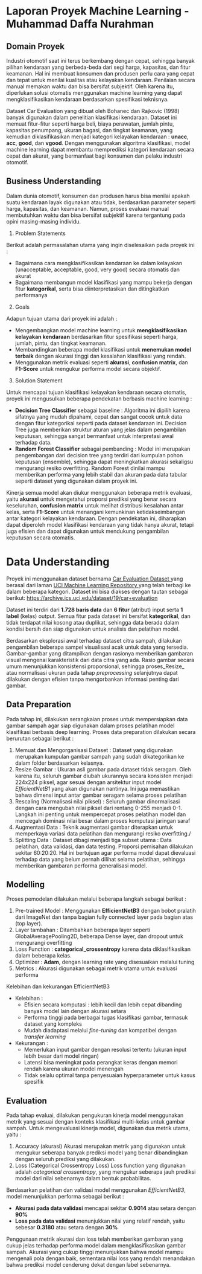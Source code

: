 # Laporan Proyek Machine Learning - Muhammad Daffa Nurahman

## Domain Proyek
Industri otomotif saat ini terus berkembang dengan cepat, sehingga banyak pilihan kendaraan yang berbeda-beda dari segi harga, kapasitas, dan fitur keamanan. Hal ini membuat konsumen dan produsen perlu cara yang cepat dan tepat untuk menilai kualitas atau kelayakan kendaraan. Penilaian secara manual memakan waktu dan bisa bersifat subjektif. Oleh karena itu, diperlukan solusi otomatis menggunakan machine learning yang dapat mengklasifikasikan kendaraan berdasarkan spesifikasi teknisnya.

Dataset Car Evaluation yang dibuat oleh Bohanec dan Rajkovic (1998) banyak digunakan dalam penelitian klasifikasi kendaraan. Dataset ini memuat fitur-fitur seperti harga beli, biaya perawatan, jumlah pintu, kapasitas penumpang, ukuran bagasi, dan tingkat keamanan, yang kemudian diklasifikasikan menjadi kategori kelayakan kendaraan : **unacc**, **acc**, **good**, dan **vgood**. Dengan menggunakan algoritma klasifikasi, model machine learning dapat membantu memprediksi kategori kendaraan secara cepat dan akurat, yang bermanfaat bagi konsumen dan pelaku industri otomotif.

## Business Understanding
Dalam dunia otomotif, konsumen dan produsen harus bisa menilai apakah suatu kendaraan layak digunakan atau tidak, berdasarkan parameter seperti harga, kapasitas, dan keamanan. Namun, proses evaluasi manual membutuhkan waktu dan bisa bersifat subjektif karena tergantung pada opini masing-masing individu.

1.  Problem Statements

Berikut adalah permasalahan utama yang ingin diselesaikan pada proyek ini : 
  -  Bagaimana cara mengklasifikasikan kendaraan ke dalam kelayakan (unacceptable, acceptable, good, very good) secara otomatis dan akurat
  -  Bagaimana membangun model klasifikasi yang mampu bekerja dengan fitur **kategorikal**, serta bisa diinterpretasikan dan ditingkatkan performanya

2.  Goals

Adapun tujuan utama dari proyek ini adalah :
  -  Mengembangkan model machine learning untuk **mengklasifikasikan kelayakan kendaraan** berdasarkan fitur spesifikasi seperti harga, jumlah, pintu, dan tingkat keamanan.
  -  Membandingkan beberapa model klasifikasi untuk **menemukan model terbaik** dengan akurasi tinggi dan kesalahan klasifikasi yang rendah.
  -  Menggunakan metrik evaluasi seperti **akurasi**, **confusion matrix**, dan **F1-Score** untuk mengukur performa model secara objektif.
3.  Solution Statement

Untuk mencapai tujuan klasifikasi kelayakan kendaraan secara otomatis, proyek ini mengusulkan beberapa pendekatan berbasis machine learning :
  -  **Decision Tree Classifier** sebagai baseline : Algoritma ini dipilih karena sifatnya yang mudah dipahami, cepat dan sangat cocok untuk data dengan fitur kategorikal seperti pada dataset kendaraan ini. Decision Tree juga memberikan struktur aturan yang jelas dalam pengambilan keputusan, sehingga sangat bermanfaat untuk interpretasi awal terhadap data.
  -  **Random Forest Classifier** sebagai pembanding : Model ini merupakan pengembangan dari decision tree yang terdiri dari kumpulan pohon keputusan (ensemble), sehingga dapat meningkatkan akurasi sekaligsu mengurangi resiko overfitting. Random Forest dinilai mampu memberikan performa yang lebih stabil dan akuran pada data tabular seperti dataset yang digunakan dalam proyek ini.

Kinerja semua model akan diukur menggunakan beberapa metrik evaluasi, yaitu **akurasi** untuk mengetahui proporsi prediksi yang benar secara keseluruhan, **confusion matrix** untuk melihat distribusi kesalahan antar kelas, serta **F1-Score** untuk menangani kemunkinan ketidakseimbangan antar kategori kelayakan kendaraan. Dengan pendekatan ini, diharapkan dapat diperoleh model klasifikasi kendaraan yang tidak hanya akurat, tetapi juga efisien dan dapat digunakan untuk mendukung pengambilan keputusan secara otomatis.

# Data Understanding
Proyek ini menggunakan dataset bernama <a href="https://archive.ics.uci.edu/dataset/19/car+evaluation"> Car Evaluation Dataset </a> yang berasal dari laman <a href="https://archive.ics.uci.edu/"> UCI Machine Learning Repository </a> yang telah terbagi ke dalam beberapa kategori. Dataset ini bisa diakses dengan tautan sebagai berikut: https://archive.ics.uci.edu/dataset/19/car+evaluation

Dataset ini terdiri dari **1.728 baris data** dan **6 fitur** (atribut) input serta **1 label** (kelas) output. Semua fitur pada dataset ini bersifat **kategorikal**, dan tidak terdapat nilai kosong atau duplikat, sehingga data berada dalam kondisi bersih dan siap digunakan untuk analisis dan pelatihan model.

Berdasarkan eksplorasi awal terhadap dataset citra sampah, dilakukan pengambilan beberapa sampel visualisasi acak untuk data yang tersedia. Gambar-gambar yang ditampilkan dengan rasionya memberikan gambaran visual mengenai karakteristik dari data citra yang ada. Rasio gambar secara umum menunjukkan konsistensi proporsional, sehingga proses_Resize_ atau normalisasi ukuran pada tahap _preprocessing_ selanjutnya dapat dilakukan dengan efisien tanpa mengorbankan informasi penting dari gambar.

## Data Preparation
Pada tahap ini, dilakukan serangkaian proses untuk mempersiapkan data gambar sampah agar siap digunakan dalam proses pelatihan model klasifikasi berbasis deep learning. Proses data preparation dilakukan secara berurutan sebagai berikut :

1.  Memuat dan Mengorganisasi Dataset : Dataset yang digunakan merupakan kumpulan gambar sampah yang sudah dikategorikan ke dalam folder berdasarkan kelasnya.
2.  Resize Gambar : Ukuran asli gambar pada dataset tidak seragam. Oleh karena itu, seluruh gambar diubah ukurannya secara konsisten menjadi 224x224 piksel, agar sesuai dengan arsitektur input model _EfficientNetB1_ yang akan digunakan nantinya. Ini juga memastikan bahwa dimensi input antar gambar seragam selama proses pelatihan
3.  Rescaling (Normalisasi nilai piksel) : Seluruh gambar dinormalisasi dengan cara mengubah nilai piksel dari rentang 0-255 menjadi 0-1. Langkah ini penting untuk mempercepat proses pelatihan model dan mencegah dominasi nilai besar dalam proses komputasi jaringan saraf
4.  Augmentasi Data : Teknik augmentasi gambar diterapkan untuk memperkaya variasi data pelatihan dan mengurangi resiko overfitting./
5.  Splitting Data : Dataset dibagi menjadi tiga subset utama : Data pelatihan, data validasi, dan data testing. Proporsi pemisahan dilakukan sekitar 60:20:20. Hal ini bertujuan agar performa model dapat dievaluasi terhadap data yang belum pernah dilihat selama pelatihan, sehingga memberikan gambaran performa generalisasi model.

## Modelling
Proses pemodelan dilakukan melalui beberapa langkah sebagai berikut : 
1.  Pre-trained Model : Menggunakan **EfficientNetB3** dengan bobot pralatih dari ImageNet dan tanpa bagian fully connected layer pada bagian atas (top layer).
2.  Layer tambahan : Ditambahkan beberapa layer seperti GlobalAveragePooling2D, beberapa Dense layer, dan dropout untuk mengurangi overfitting
3.  Loss Function : **categorical_crossentropy** karena data diklasifikasikan dalam beberapa kelas.
4.  Optimizer : **Adam**, dengan learning rate yang disesuaikan melalui tuning
5.  Metrics : Akurasi digunakan sebagai metrik utama untuk evaluasi performa

Kelebihan dan kekurangan EfficientNetB3
-  Kelebihan :
    -  Efisien secara komputasi : lebih kecil dan lebih cepat dibanding banyak model lain dengan akurasi setara
    -  Performa tinggi pada berbagai tugas klasifikasi gambar, termasuk dataset yang kompleks
    -  Mudah diadaptasi melalui _fine-tuning_ dan kompatibel dengan _transfer learning_
-  Kekurangan :
    -  Memerlukan input gambar dengan resolusi tertentu (ukuran input lebih besar dari model ringan)
    -  Latensi bisa meningkat pada perangkat keras dengan memori rendah karena ukuran model menengah
    -  Tidak selalu optimal tanpa penyesuaian hyperparameter untuk kasus spesifik  
   
## Evaluation
Pada tahap evaluai, dilakukan pengukuran kinerja model menggunakan metrik yang sesuai dengan konteks klasifikasi multi-kelas untuk gambar sampah. Untuk mengevaluasi kinerja model, digunakan dua metrik utama, yaitu :
1.  Accuracy (akurasi)
   Akurasi merupakan metrik yang digunakan untuk mengukur seberapa banyak prediksi model yang benar dibandingkan dengan seluruh prediksi yang dilakukan.
2.  Loss (Categorical Crossentropy Loss)
   Loss function yang digunakan adalah _categorical crossentropy_, yang mengukur seberapa jauh prediksi model dari nilai sebenarnya dalam bentuk probabilitas.

Berdasarkan pelatihan dan validasi model menggunakan _EfficientNetB3_, model menunjukkan performa sebagai berikut : 
-  **Akurasi pada data validasi** mencapai sekitar **0.9014** atau setara dengan **90%**
-  **Loss pada data validasi** menunjukkan nilai yang relatif rendah, yaitu sebesar **0.3180** atau setara dengan **30%**

Penggunaan metrik akurasi dan loss telah memberikan gambaran yang cukup jelas terhadap performa model dalam mengklasifikasikan gambar sampah. Akurasi yang cukup tinggi menunjukkan bahwa model mampu mengenali pola dengan baik, sementara nilai loss yang rendah menandakan bahwa prediksi model cenderung dekat dengan label sebenarnya.
